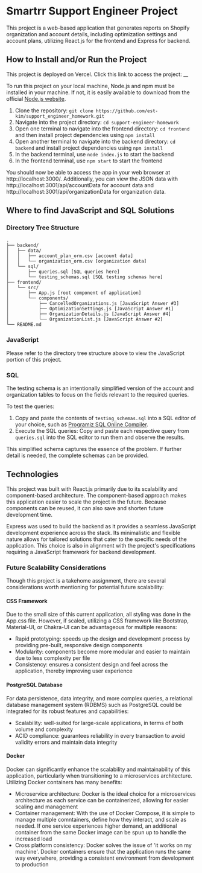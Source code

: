 # Smartrr Support Engineer Project

This project is a web-based application that generates reports on Shopify organization and account details, including optimization settings and account plans, utilizing React.js for the frontend and Express for backend.

## How to Install and/or Run the Project
This project is deployed on Vercel. Click this link to access the project: __

To run this project on your local machine, Node.js and npm must be installed in your machine. If not, it is easily available to download from the official [Node.js website](https://nodejs.org/en).

1. Clone the repository:
`git clone https://github.com/est-kim/support_engineer_homework.git`
2. Navigate into the project directory: `cd support-engineer-homework`
3. Open one terminal to navigate into the frontend directory: `cd frontend` and then install project dependencies using `npm install`
4. Open another terminal to navigate into the backend directory: `cd backend` and install project dependencies using `npm install`
5. In the backend terminal, use `node index.js` to start the backend
6. In the frontend terminal, use `npm start` to start the frontend

You should now be able to access the app in your web browser at http://localhost:3000/. Additionally, you can view the JSON data with http://localhost:3001/api/accountData for account data and http://localhost:3001/api/organizationData for organization data.

## Where to find JavaScript and SQL Solutions
### Directory Tree Structure
```
.
├── backend/
│   ├── data/
│   │   ├── account_plan_orm.csv [account data]
│   │   └── organization_orm.csv [organization data]
│   └── sql/
│       ├── queries.sql [SQL queries here]
│       └── testing_schemas.sql [SQL testing schemas here]
├── frontend/
│   └── src/
│       ├── App.js [root component of application]
│       └── components/
│           ├── CancelledOrganizations.js [JavaScript Answer #3]
│           ├── OptimizationSettings.js [JavaScript Answer #1]
│           ├── OrganizationDetails.js [JavaScript Answer #4]
│           └── OrganizationList.js [JavaScript Answer #2]
└── README.md
```

### JavaScript
Please refer to the directory tree structure above to view the JavaScript portion of this project.

### SQL
The testing schema is an intentionally simplified version of the account and organization tables to focus on the fields relevant to the required queries.

To test the queries:
1. Copy and paste the contents of `testing_schemas.sql` into a SQL editor of your choice, such as [Programiz SQL Online Compiler](https://www.programiz.com/sql/online-compiler/).
2. Execute the SQL queries: Copy and paste each respective query from `queries.sql` into the SQL editor to run them and observe the results.

This simplified schema captures the essence of the problem. If further detail is needed, the complete schemas can be provided.

## Technologies
This project was built with React.js primarily due to its scalability and component-based architecture. The component-based approach makes this application easier to scale the project in the future. Because components can be reused, it can also save and shorten future development time.

Express was used to build the backend as it provides a seamless JavaScript development experience across the stack. Its minimalistic and flexible nature allows for tailored solutions that cater to the specific needs of the application. This choice is also in alignment with the project's specifications requiring a JavaScript framework for backend development.

### Future Scalability Considerations
Though this project is a takehome assignment, there are several considerations worth mentioning for potential future scalability:

#### CSS Framework
Due to the small size of this current application, all styling was done in the App.css file. However, if scaled, utilizing a CSS framework like Bootstrap, Material-UI, or Chakra-UI can be advantageous for multiple reasons:
* Rapid prototyping: speeds up the design and development process by providing pre-built, responsive design components
* Modularity: components become more modular and easier to maintain due to less complexity per file
* Consistency: ensures a consistent design and feel across the application, thereby improving user experience

#### PostgreSQL Database
For data persistence, data integrity, and more complex queries, a relational database management system (RDBMS) such as PostgreSQL could be integrated for its robust features and capabilities:
* Scalability: well-suited for large-scale applications, in terms of both volume and complexity
* ACID compliance: guarantees reliability in every transaction to avoid validity errors and maintain data integrity

#### Docker
Docker can significantly enhance the scalability and maintainability of this application, particularly when transitioning to a microservices architecture. Utilizing Docker containers has many benefits:
* Microservice architecture: Docker is the ideal choice for a microservices architecture as each service can be containerized, allowing for easier scaling and management
* Container management: With the use of Docker Compose, it is simple to manage multiple comntainers, define how they interact, and scale as needed. If one service experiences higher demand, an additional container from the same Docker image can be spun up to handle the increased load
* Cross platform consistency: Docker solves the issue of 'it works on my machine'. Docker containers ensure that the application runs the same way everywhere, providing a consistent environment from development to production
